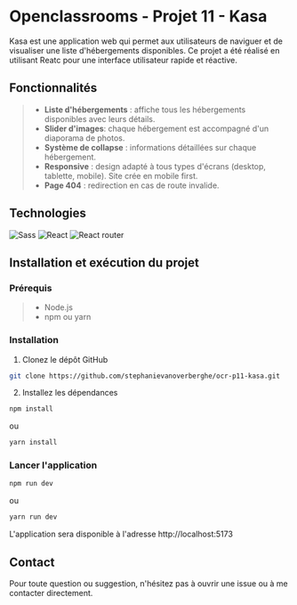 # Openclassrooms - **Projet 11** - Kasa

Kasa est une application web qui permet aux utilisateurs de naviguer et de visualiser une liste d'hébergements disponibles. Ce projet a été réalisé en utilisant Reatc pour une interface utilisateur rapide et réactive.

## Fonctionnalités

> - **Liste d'hébergements** : affiche tous les hébergements disponibles avec leurs détails.
> - **Slider d'images**: chaque hébergement est accompagné d'un diaporama de photos.
> - **Système de collapse** : informations détaillées sur chaque hébergement.
> - **Responsive** : design adapté à tous types d'écrans (desktop, tablette, mobile). Site crée en mobile first.
> - **Page 404** : redirection en cas de route invalide.

## Technologies

![Sass](https://img.shields.io/badge/Sass-CC6699?style=for-the-badge&logo=sass&logoColor=white)
![React](https://img.shields.io/badge/React-58C4DC?style=for-the-badge&logo=react&logoColor=white)
![React router](https://img.shields.io/badge/React-router-F44250?style=for-the-badge&logo=react-router&logoColor=white)

## Installation et exécution du projet

### Prérequis

> - Node.js
> - npm ou yarn

### Installation

1. Clonez le dépôt GitHub

```sh
git clone https://github.com/stephanievanoverberghe/ocr-p11-kasa.git
```

2. Installez les dépendances

```sh
npm install
```

ou

```sh
yarn install
```

### Lancer l'application

```sh
npm run dev
```

ou

```sh
yarn run dev
```

L'application sera disponible à l'adresse http://localhost:5173

## Contact

Pour toute question ou suggestion, n'hésitez pas à ouvrir une issue ou à me contacter directement.
